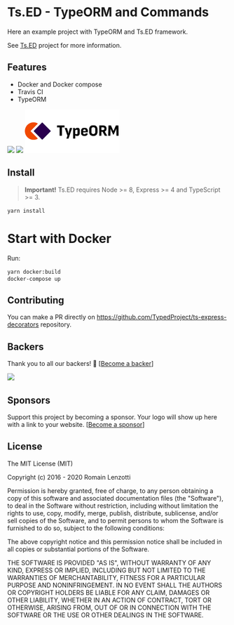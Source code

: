 # Ts.ED - TypeORM and Commands

Here an example project with TypeORM and Ts.ED framework.

See [Ts.ED](https://tsed.io) project for more information.

## Features

- Docker and Docker compose
- Travis CI
- TypeORM

[<img src="https://www.docker.com/sites/default/files/social/docker_facebook_share.png" height="100" />](https://docker.com)
[<img src="https://travis-ci.com/images/logos/TravisCI-Mascot-pride.png" height="100" />](https://travis-ci.org)
[<img src="https://raw.githubusercontent.com/typeorm/typeorm/master/resources/logo_big.png" height="100" />](https://typeorm.io/)

## Install

> **Important!** Ts.ED requires Node >= 8, Express >= 4 and TypeScript >= 3.

```batch
yarn install
```

# Start with Docker

Run:
```
yarn docker:build
docker-compose up
```

## Contributing

You can make a PR directly on https://github.com/TypedProject/ts-express-decorators repository.

## Backers

Thank you to all our backers! 🙏 [[Become a backer](https://opencollective.com/tsed#backer)]

<a href="https://opencollective.com/tsed#backers" target="_blank"><img src="https://opencollective.com/tsed/tiers/backer.svg?width=890"></a>


## Sponsors

Support this project by becoming a sponsor. Your logo will show up here with a link to your website. [[Become a sponsor](https://opencollective.com/tsed#sponsor)]

## License

The MIT License (MIT)

Copyright (c) 2016 - 2020 Romain Lenzotti

Permission is hereby granted, free of charge, to any person obtaining a copy of this software and associated documentation files (the "Software"), to deal in the Software without restriction, including without limitation the rights to use, copy, modify, merge, publish, distribute, sublicense, and/or sell copies of the Software, and to permit persons to whom the Software is furnished to do so, subject to the following conditions:

The above copyright notice and this permission notice shall be included in all copies or substantial portions of the Software.

THE SOFTWARE IS PROVIDED "AS IS", WITHOUT WARRANTY OF ANY KIND, EXPRESS OR IMPLIED, INCLUDING BUT NOT LIMITED TO THE WARRANTIES OF MERCHANTABILITY, FITNESS FOR A PARTICULAR PURPOSE AND NONINFRINGEMENT. IN NO EVENT SHALL THE AUTHORS OR COPYRIGHT HOLDERS BE LIABLE FOR ANY CLAIM, DAMAGES OR OTHER LIABILITY, WHETHER IN AN ACTION OF CONTRACT, TORT OR OTHERWISE, ARISING FROM, OUT OF OR IN CONNECTION WITH THE SOFTWARE OR THE USE OR OTHER DEALINGS IN THE SOFTWARE.

[travis]: https://travis-ci.org/
